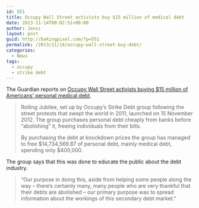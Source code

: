 ```yaml
---
id: 551
title: Occupy Wall Street activists buy $15 million of medical debt
date: 2013-11-14T00:02:51+00:00
author: Jenxi
layout: post
guid: http://bakingpixel.com/?p=551
permalink: /2013/11/14/occupy-wall-street-buy-debt/
categories:
  - News
tags:
  - occupy
  - strike debt
---
```

The Guardian reports on [Occupy Wall Street activists buying $15 million of Americans’ personal medical debt](http://www.theguardian.com/world/2013/nov/12/occupy-wall-street-activists-15m-personal-debt).

> Rolling Jubilee, set up by Occupy’s Strike Debt group following the street protests that swept the world in 2011, launched on 15 November 2012. The group purchases personal debt cheaply from banks before “abolishing” it, freeing individuals from their bills.
> 
> By purchasing the debt at knockdown prices the group has managed to free $14,734,569.87 of personal debt, mainly medical debt, spending only $400,000. 

The group says that this was done to educate the public about the debt industry.

> “Our purpose in doing this, aside from helping some people along the way – there’s certainly many, many people who are very thankful that their debts are abolished – our primary purpose was to spread information about the workings of this secondary debt market.”